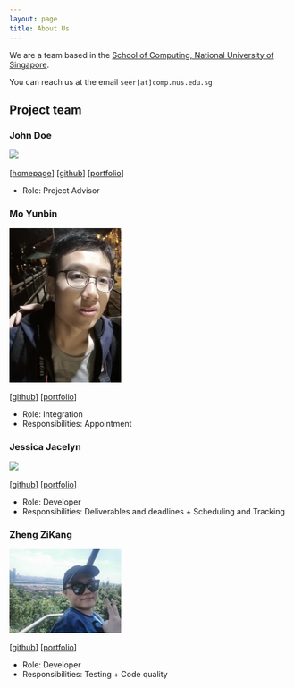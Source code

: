 ```yaml
---
layout: page
title: About Us
---
```


We are a team based in the [School of Computing, National University of Singapore](http://www.comp.nus.edu.sg).

You can reach us at the email `seer[at]comp.nus.edu.sg`

## Project team

### John Doe

<img src="images/johndoe.png" width="200px">

[[homepage](http://www.comp.nus.edu.sg/~damithch)]
[[github](https://github.com/johndoe)]
[[portfolio](team/johndoe.md)]

* Role: Project Advisor

### Mo Yunbin

<img src="images/yunbinmo.png" width="200px">

[[github](http://github.com/johndoe)]
[[portfolio](team/yunbinmo.md)]

* Role: Integration
* Responsibilities: Appointment

### Jessica Jacelyn

<img src="images/johndoe.png" width="200px">

[[github](http://github.com/jessicajacelyn)] [[portfolio](team/jessicajacelyn.md)]

* Role: Developer
* Responsibilities: Deliverables and deadlines + Scheduling and Tracking

### Zheng ZiKang

<img src="images/zzkzzzz.png" width="200px">

[[github](http://github.com/zzkzzzz)]
[[portfolio](team/zzkzzzz.md)]

* Role: Developer
* Responsibilities: Testing + Code quality


